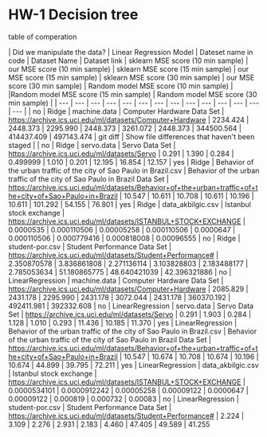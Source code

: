 # HW-1 Decision tree

table of comperation


| Did  we manipulate the data? | Linear Regression Model | Dateset name in code | Dataset Name | Dataset link | sklearn MSE score (10 min sample) | our MSE score (10 min sample) | sklearn MSE score (15 min sample) | our MSE score (15 min sample) | sklearn MSE score (30 min sample) | our MSE score (30 min sample) | Random model MSE score (10 min sample) | |Random model MSE score (15 min sample) | Random model MSE score (30 min sample) |
| --- | --- | --- | --- | --- | --- | --- | --- | --- | --- | --- | --- | --- | --- |
| no | Ridge | machine.data | Computer Hardware Data Set | https://archive.ics.uci.edu/ml/datasets/Computer+Hardware | 2234.424 | 2448.373 | 2295.990 | 2448.373 | 3261.072 | 2448.373 | 344500.564 | 414437.409 | 497143.474
| git diff | Show file differences that haven't been staged |
| no | Ridge | servo.data | Servo Data Set | https://archive.ics.uci.edu/ml/datasets/Servo | 0.291 | 1.390 | 0.284 | 0.499999 | 1.010 | 0.201 | 12.195 | 16.854 | 12.157
| yes | Ridge | Behavior of the urban traffic of the city of Sao Paulo in Brazil.csv | Behavior of the urban traffic of the city of Sao Paulo in Brazil Data Set | https://archive.ics.uci.edu/ml/datasets/Behavior+of+the+urban+traffic+of+the+city+of+Sao+Paulo+in+Brazil | 10.547 | 10.611 | 10.708 | 10.611 | 10.196 | 10.611 | 101.292 | 54.155 | 76.801
| yes | Ridge | data_akbilgic.csv | Istanbul stock exchange | https://archive.ics.uci.edu/ml/datasets/ISTANBUL+STOCK+EXCHANGE | 0.0000535 | 0.000110506 | 0.00005258 | 0.000110506 | 0.0000647 | 0.000110506 | 0.000779416 | 0.000818008 | 0.00096555
| no | Ridge | student-por.csv | Student Performance Data Set | https://archive.ics.uci.edu/ml/datasets/Student+Performance# | 2.350870578 | 3.836861808 | 2.271136114 | 3.103828803 | 2.183488177 | 2.785053634 | 51.180865775 | 48.640421039 | 42.396321886
| no | LinearRegression | machine.data | Computer Hardware Data Set | https://archive.ics.uci.edu/ml/datasets/Computer+Hardware | 2085.829 | 2431.178 | 2295.990 | 2431.178 | 3072.044 | 2431.178 | 360370.192 | 492411.981 | 392332.608
| no | LinearRegression | servo.data | Servo Data Set | https://archive.ics.uci.edu/ml/datasets/Servo | 0.291 | 1.903 | 0.284 | 1.128 | 1.010 | 0.293 | 11.436 | 10.185 | 11.370
| yes | LinearRegression | Behavior of the urban traffic of the city of Sao Paulo in Brazil.csv | Behavior of the urban traffic of the city of Sao Paulo in Brazil Data Set | https://archive.ics.uci.edu/ml/datasets/Behavior+of+the+urban+traffic+of+the+city+of+Sao+Paulo+in+Brazil | 10.547 | 10.674 | 10.708 | 10.674 | 10.196 | 10.674 | 44.899 | 39.795 | 72.211
| yes | LinearRegression | data_akbilgic.csv | Istanbul stock exchange | https://archive.ics.uci.edu/ml/datasets/ISTANBUL+STOCK+EXCHANGE | 0.0000534101 | 0.0000912242 | 0.00005258 | 0.00009122 | 0.0000647 | 0.00009122 | 0.000819 | 0.000732 | 0.00083
| no | LinearRegression | student-por.csv | Student Performance Data Set | https://archive.ics.uci.edu/ml/datasets/Student+Performance# | 2.224 | 3.109 | 2.276 | 2.931 | 2.183 | 4.460 | 47.405 | 49.589 | 41.255
